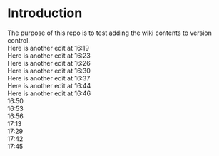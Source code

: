 # Introduction

The purpose of this repo is to test adding the wiki contents to version control.  
Here is another edit at 16:19  
Here is another edit at 16:23  
Here is another edit at 16:26  
Here is another edit at 16:30  
Here is another edit at 16:37  
Here is another edit at 16:44  
Here is another edit at 16:46  
16:50  
16:53  
16:56  
17:13  
17:29  
17:42  
17:45  

